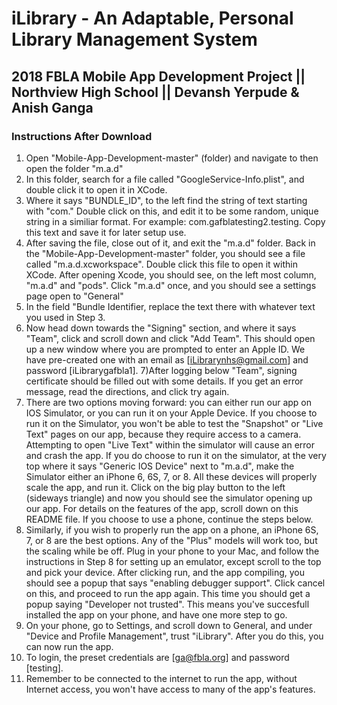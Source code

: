 # iLibrary - An Adaptable, Personal Library Management System

## 2018 FBLA Mobile App Development Project || Northview High School || Devansh Yerpude & Anish Ganga

### Instructions After Download

1) Open "Mobile-App-Development-master" (folder) and navigate to then open the folder "m.a.d"
2) In this folder, search for a file called "GoogleService-Info.plist", and double click it to open it in XCode. 
3) Where it says "BUNDLE_ID", to the left find the string of text starting with "com." Double click on this, and edit it to be some random, unique string in a similiar format. For example: com.gafblatesting2.testing. Copy this text and save it for later setup use. 
4) After saving the file, close out of it, and exit the "m.a.d" folder. Back in the "Mobile-App-Development-master" folder, you should see a file called "m.a.d.xcworkspace". Double click this file to open it within XCode. After opening Xcode, you should see, on the left most column, "m.a.d" and "pods". Click "m.a.d" once, and you should see a settings page open to "General" 
5) In the field "Bundle Identifier, replace the text there with whatever text you used in Step 3. 
6) Now head down towards the "Signing" section, and where it says "Team", click and scroll down and click "Add Team". This should open up a new window where you are prompted to enter an Apple ID. We have pre-created one with an email as [iLibrarynhs@gmail.com] and password [iLibrarygafbla1]. 
7)After logging below "Team", signing certificate should be filled out with some details. If you get an error message, read the directions, and click try again. 
8) There are two options moving forward: you can either run our app on IOS Simulator, or you can run it on your Apple Device. If you choose to run it on the Simulator, you won't be able to test the "Snapshot" or "Live Text" pages on our app, because they require access to a camera. Attempting to open "Live Text" within the simulator will cause an error and crash the app. If you do choose to run it on the simulator, at the very top where it says "Generic IOS Device" next to "m.a.d", make the Simulator either an iPhone 6, 6S, 7, or 8. All these devices will properly scale the app, and run it. Click on the big play button to the left (sideways triangle) and now you should see the simulator opening up our app. For details on the features of the app, scroll down on this README file. If you choose to use a phone, continue the steps below. 
9) Similarly, if you wish to properly run the app on a phone, an iPhone 6S, 7, or 8 are the best options. Any of the "Plus" models will work too, but the scaling while be off. Plug in your phone to your Mac, and follow the instructions in Step 8 for setting up an emulator, except scroll to the top and pick your device. After clicking run, and the app compiling, you should see a popup that says "enabling debugger support". Click cancel on this, and proceed to run the app again. This time you should get a popup saying "Developer not trusted". This means you've succesfull installed the app on your phone, and have one more step to go. 
10) On your phone, go to Settings, and scroll down to General, and under "Device and Profile Management", trust "iLibrary". After you do this, you can now run the app. 
11) To login, the preset credentials are [ga@fbla.org] and password [testing].
12) Remember to be connected to the internet to run the app, without Internet access, you won't have access to many of the app's features. 

